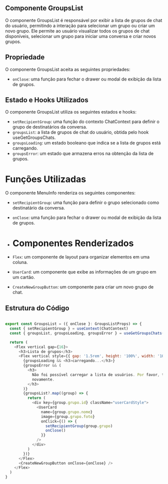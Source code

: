 ## **Componente GroupsList**
O componente GroupsList é responsável por exibir a lista de grupos de chat do usuário, permitindo a interação para selecionar um grupo ou criar um novo grupo. Ele permite ao usuário visualizar todos os grupos de chat disponíveis, selecionar um grupo para iniciar uma conversa e criar novos grupos.
## **Propriedade**
O componente GroupsList aceita as seguintes propriedades:

- `onClose`:  uma função para fechar o drawer ou modal de exibição da lista de grupos.
## **Estado e Hooks Utilizados**
O componente GroupsList utiliza os seguintes estados e hooks:

- `setRecipientGroup`: uma função do contexto ChatContext para definir o grupo de destinatários da conversa.
- `groupsList`: a lista de grupos de chat do usuário, obtida pelo hook useGetGroupsChats.      
- `groupsLoading`: um estado booleano que indica se a lista de grupos está carregando.
- `groupsError`:  um estado que armazena erros na obtenção da lista de grupos.

# **Funções Utilizadas**
O componente MenuInfo renderiza os seguintes componentes:

- `setRecipientGroup`: uma função para definir o grupo selecionado como destinatário da conversa.
- `onClose`: uma função para fechar o drawer ou modal de exibição da lista de grupos.
- # **Componentes Renderizados**
  
- `Flex`:  um componente de layout para organizar elementos em uma coluna.
- `UserCard`:  um componente que exibe as informações de um grupo em um cartão.
- `CreateNewGroupButton`: um componente para criar um novo grupo de chat.

## **Estrutura do Código**
```javascript

export const GroupsList = ({ onClose }: GroupsListProps) => {
  const { setRecipientGroup } = useContext(ChatContext)
  const { groupsList, groupsLoading, groupsError } = useGetGroupsChats()

  return (
    <Flex vertical gap={16}>
      <h3>Lista de grupos</h3>
      <Flex vertical style={{ gap: '1.5rem', height: '100%', width: '100%' }}>
        {groupsLoading && <h3>carregando...</h3>}
        {groupsError && (
          <h3>
            Não foi possível carregar a lista de usuários. Por favor, tente
            novamente.
          </h3>
        )}
        {groupsList?.map((group) => {
          return (
            <div key={group.grupo.id} className="userCardStyle">
              <UserCard
                name={group.grupo.nome}
                image={group.grupo.foto}
                onClick={() => {
                  setRecipientGroup(group.grupo)
                  onClose()
                }}
              />
            </div>
          )
        })}
      </Flex>
      <CreateNewGroupButton onClose={onClose} />
    </Flex>
  )
}

```
